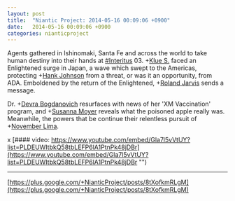 ```yaml
---
layout: post
title:  "Niantic Project: 2014-05-16 00:09:06 +0900"
date:   2014-05-16 00:09:06 +0900
categories: nianticproject
---
```

Agents gathered in Ishinomaki, Santa Fe and across the world to take human destiny into their hands at  [#Interitus](https://plus.google.com/s/%23Interitus "")  03. +[Klue S.](https://plus.google.com/110350977702120778591 "") faced an Enlightened surge in Japan, a wave which swept to the Americas, protecting +[Hank Johnson](https://plus.google.com/117792105926525258257 "") from a threat, or was it an opportunity, from ADA. Emboldened by the return of the Enlightened, +[Roland Jarvis](https://plus.google.com/103568659333550762891 "") sends a message.

Dr. +[Devra Bogdanovich](https://plus.google.com/102598577258553073047 "") resurfaces with news of her 'XM Vaccination' program, and +[Susanna Moyer](https://plus.google.com/101560858827970533247 "") reveals what the poisoned apple really was. Meanwhile, the powers that be continue their relentless pursuit of +[November Lima](https://plus.google.com/108660770529072226626 "").

x
[#### video: https://www.youtube.com/embed/Gla7l5vVtUY?list=PLDEUWItbkQ58tbLEFP6lA1PtnPk48jDBr](https://www.youtube.com/embed/Gla7l5vVtUY?list=PLDEUWItbkQ58tbLEFP6lA1PtnPk48jDBr "")
- - -
[https://plus.google.com/+NianticProject/posts/8tXofkmRLgM](https://plus.google.com/+NianticProject/posts/8tXofkmRLgM)
